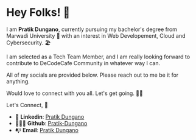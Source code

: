 
# **Hey Folks!** 👋

I am **Pratik Dungano**, currently pursuing my bachelor's degree from Marwadi University 🏫 with an interest in Web Developement, Cloud and Cybersecurity. 🏖️

I am selected as a Tech Team Member, and I am really looking forward to contribute to DeCodeCafe Community in whatever way I can.

All of my socials are provided below. Please reach out to me be it for anything. 

Would love to connect with you all. Let's get going. 💪🏻

Let's Connect, 🔗

- 👥 **Linkedin**: [Pratik Dungano](https://www.linkedin.com/in/pratik-dungano-9a6892250/)
- 👨🏻‍💻 **Github**: [Pratik-Dungano](https://github.com/Pratik-Dungano)
- 📭 **Email**: [Pratik Dungano](pratikdungano@gmail.com)
